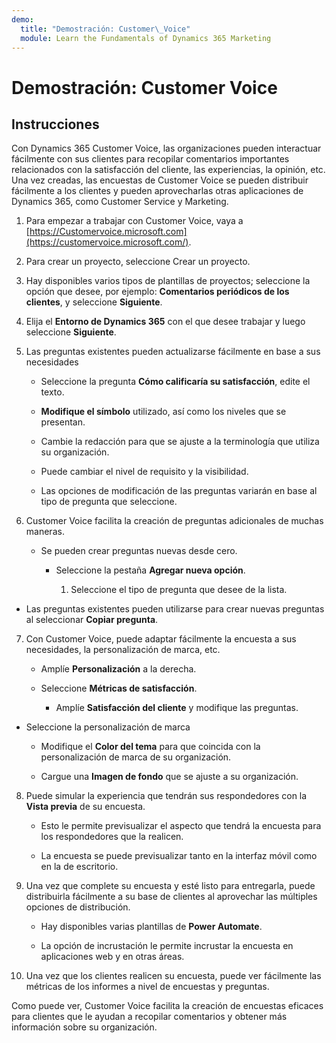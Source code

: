 ```yaml
---
demo:
  title: "Demostración: Customer\_Voice"
  module: Learn the Fundamentals of Dynamics 365 Marketing
---
```


# Demostración: Customer Voice

## Instrucciones

Con Dynamics 365 Customer Voice, las organizaciones pueden interactuar fácilmente con sus clientes para recopilar comentarios importantes relacionados con la satisfacción del cliente, las experiencias, la opinión, etc. Una vez creadas, las encuestas de Customer Voice se pueden distribuir fácilmente a los clientes y pueden aprovecharlas otras aplicaciones de Dynamics 365, como Customer Service y Marketing. 

1. Para empezar a trabajar con Customer Voice, vaya a [https://Customervoice.microsoft.com](https://customervoice.microsoft.com/). 

2. Para crear un proyecto, seleccione Crear un proyecto.

3. Hay disponibles varios tipos de plantillas de proyectos; seleccione la opción que desee, por ejemplo: **Comentarios periódicos de los clientes**, y seleccione **Siguiente**.

4. Elija el **Entorno de Dynamics 365** con el que desee trabajar y luego seleccione **Siguiente**.

5. Las preguntas existentes pueden actualizarse fácilmente en base a sus necesidades

    - Seleccione la pregunta **Cómo calificaría su satisfacción**, edite el texto.

    - **Modifique el símbolo** utilizado, así como los niveles que se presentan. 

    - Cambie la redacción para que se ajuste a la terminología que utiliza su organización. 

    - Puede cambiar el nivel de requisito y la visibilidad.

    - Las opciones de modificación de las preguntas variarán en base al tipo de pregunta que seleccione.

6. Customer Voice facilita la creación de preguntas adicionales de muchas maneras. 

    - Se pueden crear preguntas nuevas desde cero.

        - Seleccione la pestaña **Agregar nueva opción**.

            1. Seleccione el tipo de pregunta que desee de la lista.

- Las preguntas existentes pueden utilizarse para crear nuevas preguntas al seleccionar **Copiar pregunta**.

7. Con Customer Voice, puede adaptar fácilmente la encuesta a sus necesidades, la personalización de marca, etc. 

    - Amplíe **Personalización** a la derecha.

    - Seleccione **Métricas de satisfacción**.

        - Amplíe **Satisfacción del cliente** y modifique las preguntas.

- Seleccione la personalización de marca

    - Modifique el **Color del tema** para que coincida con la personalización de marca de su organización.

    - Cargue una **Imagen de fondo** que se ajuste a su organización.

8. Puede simular la experiencia que tendrán sus respondedores con la **Vista previa** de su encuesta. 

    - Esto le permite previsualizar el aspecto que tendrá la encuesta para los respondedores que la realicen. 

    - La encuesta se puede previsualizar tanto en la interfaz móvil como en la de escritorio. 

9. Una vez que complete su encuesta y esté listo para entregarla, puede distribuirla fácilmente a su base de clientes al aprovechar las múltiples opciones de distribución.

    - Hay disponibles varias plantillas de **Power Automate**. 

    - La opción de incrustación le permite incrustar la encuesta en aplicaciones web y en otras áreas. 

10. Una vez que los clientes realicen su encuesta, puede ver fácilmente las métricas de los informes a nivel de encuestas y preguntas. 

Como puede ver, Customer Voice facilita la creación de encuestas eficaces para clientes que le ayudan a recopilar comentarios y obtener más información sobre su organización. 

 
